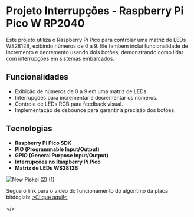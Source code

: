 # Projeto Interrupções - Raspberry Pi Pico W RP2040

Este projeto utiliza o Raspberry Pi Pico para controlar uma matriz de LEDs WS2812B, exibindo números de 0 a 9. Ele também inclui funcionalidade de incremento e decremento usando dois botões, demonstrando como lidar com interrupções em sistemas embarcados.

## Funcionalidades

- Exibição de números de 0 a 9 em uma matriz de LEDs.
- Interrupções para incrementar e decrementar os números.
- Controle de LEDs RGB para feedback visual.
- Implementação de debounce para garantir a precisão dos botões.

## Tecnologias

- **Raspberry Pi Pico SDK**
- **PIO (Programmable Input/Output)**
- **GPIO (General Purpose Input/Output)**
- **Interrupções no Raspberry Pi Pico**
- **Matriz de LEDs WS2812B**


![New Piskel (2) (1)](https://github.com/user-attachments/assets/6289e042-9c57-4102-aea5-3f4ae75ca22f)


Segue o link para o vídeo do funcionamento do algorítmo da placa bitdoglab:
<a href="https://drive.google.com/file/d/16pStWYgWL9t30oFCb7stOQWeJyFBgh5B/view?usp=sharing" target="_blank">>Clique aqui!<</a>

</>
